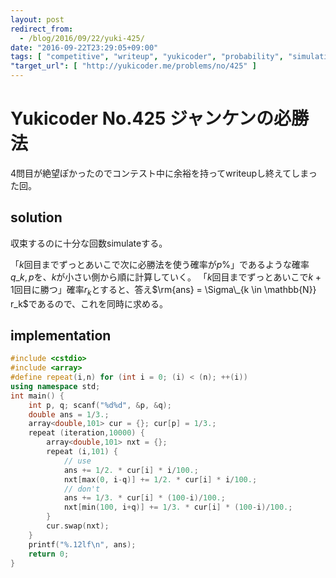 ```yaml
---
layout: post
redirect_from:
  - /blog/2016/09/22/yuki-425/
date: "2016-09-22T23:29:05+09:00"
tags: [ "competitive", "writeup", "yukicoder", "probability", "simulation" ]
"target_url": [ "http://yukicoder.me/problems/no/425" ]
---
```


# Yukicoder No.425 ジャンケンの必勝法

$4$問目が絶望ぽかったのでコンテスト中に余裕を持ってwriteupし終えてしまった回。

## solution

収束するのに十分な回数simulateする。

「$k$回目までずっとあいこで次に必勝法を使う確率が$p\%$」であるような確率$q\_{k,p}$を、$k$が小さい側から順に計算していく。
「$k$回目までずっとあいこで$k+1$回目に勝つ」確率$r_k$とすると、答え$\rm{ans} = \Sigma\_{k \in \mathbb{N}} r_k$であるので、これを同時に求める。

## implementation

``` c++
#include <cstdio>
#include <array>
#define repeat(i,n) for (int i = 0; (i) < (n); ++(i))
using namespace std;
int main() {
    int p, q; scanf("%d%d", &p, &q);
    double ans = 1/3.;
    array<double,101> cur = {}; cur[p] = 1/3.;
    repeat (iteration,10000) {
        array<double,101> nxt = {};
        repeat (i,101) {
            // use
            ans += 1/2. * cur[i] * i/100.;
            nxt[max(0, i-q)] += 1/2. * cur[i] * i/100.;
            // don't
            ans += 1/3. * cur[i] * (100-i)/100.;
            nxt[min(100, i+q)] += 1/3. * cur[i] * (100-i)/100.;
        }
        cur.swap(nxt);
    }
    printf("%.12lf\n", ans);
    return 0;
}
```
